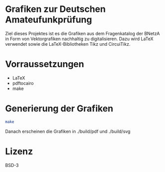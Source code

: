 Grafiken zur Deutschen Amateufunkprüfung
========================================

Ziel dieses Projektes ist es die Grafiken aus dem Fragenkatalog der BNetzA in Form von Vektorgrafiken nachhaltig zu digitalisieren. Dazu wird LaTeX verwendet sowie die LaTeX-Bibliotheken Tikz und CircuiTikz.

Vorraussetzungen
================

- LaTeX
- pdftocairo
- make

Generierung der Grafiken
========================

```bash
make
```

Danach erscheinen die Grafiken in ./build/pdf und ./build/svg

Lizenz
======

BSD-3
